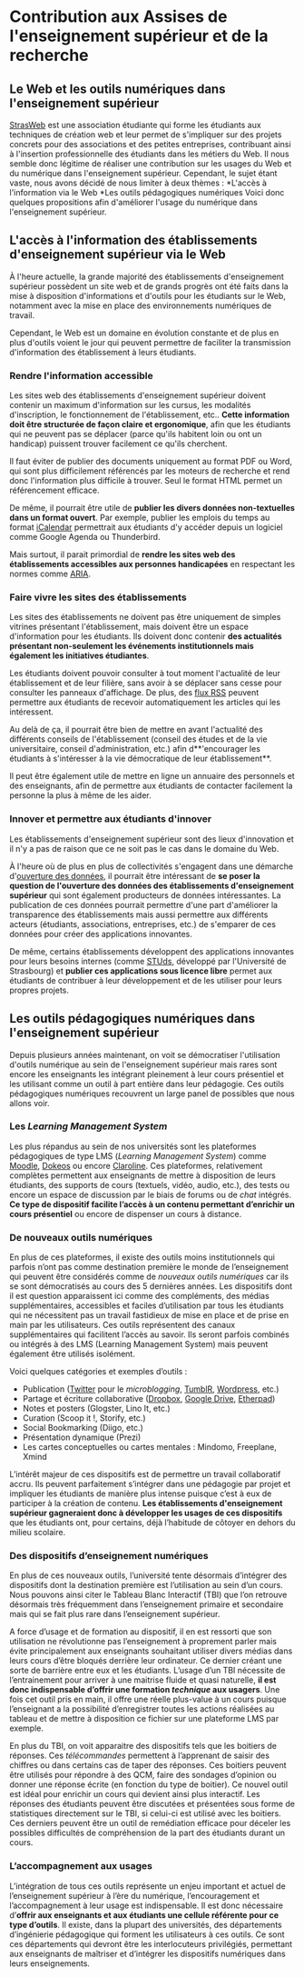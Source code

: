 # Contribution aux Assises de l'enseignement supérieur et de la recherche

## Le Web et les outils numériques dans l'enseignement supérieur

[StrasWeb](https://strasweb.fr/) est une association étudiante qui forme les étudiants aux techniques de création web et leur permet de s'impliquer sur des projets concrets pour des associations et des petites entreprises, contribuant ainsi à l'insertion professionnelle des étudiants dans les métiers du Web.
Il nous semble donc légitime de réaliser une contribution sur les usages du Web et du numérique dans l'enseignement supérieur.
Cependant, le sujet étant vaste, nous avons décidé de nous limiter à deux thèmes :
*L'accès à l'information via le Web
*Les outils pédagogiques numériques
Voici donc quelques propositions afin d'améliorer l'usage du numérique dans l'enseignement supérieur.

## L'accès à l'information des établissements d'enseignement supérieur via le Web

À l'heure actuelle, la grande majorité des établissements d'enseignement supérieur possèdent un site web et de grands progrès ont été faits dans la mise à disposition d'informations et d'outils pour les étudiants sur le Web, notamment avec la mise en place des environnements numériques de travail.

Cependant, le Web est un domaine en évolution constante et de plus en plus d'outils voient le jour qui peuvent permettre de faciliter la transmission d'information des établissement à leurs étudiants.

### Rendre l'information accessible

Les sites web des établissements d'enseignement supérieur doivent contenir un maximum d'information sur les cursus, les modalités d'inscription, le fonctionnement de l'établissement, etc..
**Cette information doit être structurée de façon claire et ergonomique**, afin que les étudiants qui ne peuvent pas se déplacer (parce qu'ils habitent loin ou ont un handicap) puissent trouver facilement ce qu'ils cherchent.

Il faut éviter de publier des documents uniquement au format PDF ou Word, qui sont plus difficilement référencés par les moteurs de recherche et rend donc l'information plus difficile à trouver. Seul le format HTML permet un référencement efficace.

De même, il pourrait être utile de **publier les divers données non-textuelles dans un format ouvert**.
Par exemple, publier les emplois du temps au format [iCalendar](http://www.faqs.org/rfcs/rfc2445.html) permettrait aux étudiants d'y accéder depuis un logiciel comme Google Agenda ou Thunderbird.

Mais surtout, il parait primordial de **rendre les sites web des établissements accessibles aux personnes handicapées** en respectant les normes comme [ARIA](http://www.w3.org/TR/wai-aria/).

### Faire vivre les sites des établissements

Les sites des établissements ne doivent pas être uniquement de simples vitrines présentant l'établissement, mais doivent être un espace d'information pour les étudiants.
Ils doivent donc contenir **des actualités présentant non-seulement les événements institutionnels mais également les initiatives étudiantes**.

Les étudiants doivent pouvoir consulter à tout moment l'actualité de leur établissement et de leur filière, sans avoir à se déplacer sans cesse pour consulter les panneaux d'affichage.
De plus, des [flux RSS](http://www.rssboard.org/rss-specification) peuvent permettre aux étudiants de recevoir automatiquement les articles qui les intéressent.

Au delà de ça, il pourrait être bien de mettre en avant l'actualité des différents conseils de l'établissement (conseil des études et de la vie universitaire, conseil d'administration, etc.) afin d**'encourager les étudiants à s'intéresser à la vie démocratique de leur établissement**.

Il peut être également utile de mettre en ligne un annuaire des personnels et des enseignants, afin de permettre aux étudiants de contacter facilement la personne la plus à même de les aider.

### Innover et permettre aux étudiants d'innover

Les établissements d'enseignement supérieur sont des lieux d'innovation et il n'y a pas de raison que ce ne soit pas le cas dans le domaine du Web.

À l'heure où de plus en plus de collectivités s'engagent dans une démarche d'[ouverture des données](http://doc.openfing.org/RDPU/GuidePratiqueDonneesPubliquesv1beta.pdf), il pourrait être intéressant de **se poser la question de l'ouverture des données des établissements d'enseignement supérieur** qui sont également producteurs de données intéressantes.
La publication de ces données pourrait permettre d'une part d'améliorer la transparence des établissements mais aussi permettre aux différents acteurs (étudiants, associations, entreprises, etc.) de s'emparer de ces données pour créer des applications innovantes.

De même, certains établissements développent des applications innovantes pour leurs besoins internes (comme [STUds](http://studs.unistra.fr/), développé par l'Université de Strasbourg) et **publier ces applications sous licence libre** permet aux étudiants de contribuer à leur développement et de les utiliser pour leurs propres projets.

## Les outils pédagogiques numériques dans l'enseignement supérieur

Depuis plusieurs années maintenant, on voit se démocratiser l'utilisation d'outils numérique au sein de l'enseignement supérieur mais rares sont encore les enseignants les intégrant pleinement à leur cours présentiel et les utilisant comme un outil à part entière dans leur pédagogie. Ces outils pédagogiques numériques recouvrent un large panel de possibles que nous allons voir.

### Les *Learning Management System*

Les plus répandus au sein de nos universités sont les plateformes pédagogiques de type LMS
(*Learning Management System*) comme [Moodle](https://moodle.org/ ), [Dokeos](http://www.dokeos.com/) ou encore [Claroline](http://www.claroline.net/). Ces plateformes,
relativement complètes permettent aux enseignants de mettre à disposition de leurs étudiants,
des supports de cours (textuels, vidéo, audio, etc.), des tests ou encore un espace de discussion par le
biais de forums ou de *chat* intégrés. **Ce type de dispositif facilite l’accès à un contenu permettant d’enrichir un cours présentiel** ou encore de dispenser un cours à distance.

### De nouveaux outils numériques

En plus de ces plateformes, il existe des outils moins institutionnels qui parfois n’ont pas
comme destination première le monde de l’enseignement qui peuvent être considérés comme
de *nouveaux outils numériques* car ils se sont démocratisés au cours des 5 dernières années.
Les dispositifs dont il est question apparaissent ici comme des compléments, des médias
supplémentaires, accessibles et faciles d’utilisation par tous les étudiants qui ne nécessitent pas un
travail fastidieux de mise en place et de prise en main par les utilisateurs. Ces outils représentent des
canaux supplémentaires qui facilitent l’accès au savoir. Ils seront parfois combinés ou intégrés à des
LMS (Learning Management System) mais peuvent également être utilisés isolément.

Voici quelques catégories et exemples d’outils :

* Publication ([Twitter](https://twitter.com/ ) pour le *microblogging*, [TumblR](https://www.tumblr.com/), [Wordpress](http://wordpress.org/), etc.)
* Partage et écriture collaborative ([Dropbox](https://www.dropbox.com/), [Google Drive](https://drive.google.com/#my-drive), [Etherpad](http://etherpad.com/))
* Notes et posters (Glogster, Lino It, etc.)
* Curation (Scoop it !, Storify, etc.)
* Social Bookmarking (Diigo, etc.)
* Présentation dynamique (Prezi)
* Les cartes conceptuelles ou cartes mentales : Mindomo, Freeplane, Xmind

L’intérêt majeur de ces dispositifs est de permettre un travail collaboratif accru. Ils peuvent
parfaitement s’intégrer dans une pédagogie par projet et impliquer les étudiants de manière plus
intense puisque c’est à eux de participer à la création de contenu. **Les établissements d'enseignement supérieur gagneraient donc à développer les usages de ces dispositifs** que les étudiants ont, pour certains, déjà l’habitude de
côtoyer en dehors du milieu scolaire.

### Des dispositifs d’enseignement numériques

En plus de ces nouveaux outils, l’université tente désormais d’intégrer des dispositifs dont la
destination première est l’utilisation au sein d’un cours. Nous pouvons ainsi citer le Tableau Blanc
Interactif (TBI) que l’on retrouve désormais très fréquemment dans l’enseignement primaire et
secondaire mais qui se fait plus rare dans l’enseignement supérieur.

A force d’usage et de formation au dispositif, il en est ressorti que son utilisation ne révolutionne pas
l’enseignement à proprement parler mais évite principalement aux enseignants souhaitant utiliser
divers médias dans leurs cours d’être bloqués derrière leur ordinateur. Ce dernier créant une sorte
de barrière entre eux et les étudiants. L’usage d’un TBI nécessite de l’entrainement pour arriver à
une maitrise fluide et quasi naturelle, **il est donc indispensable d’offrir une formation *technique* aux usagers**. Une fois cet outil pris en main, il offre une réelle plus-value à un cours puisque
l’enseignant a la possibilité d’enregistrer toutes les actions réalisées au tableau et de mettre à
disposition ce fichier sur une plateforme LMS par exemple.

En plus du TBI, on voit apparaitre des dispositifs tels que les boitiers de réponses.
Ces *télécommandes* permettent à l’apprenant de saisir des chiffres ou dans certains cas de
taper des réponses. Ces boitiers peuvent être utilisés pour répondre à des QCM, faire des sondages
d’opinion ou donner une réponse écrite (en fonction du type de boitier). Ce nouvel outil est idéal
pour enrichir un cours qui devient ainsi plus interactif. Les réponses des étudiants peuvent être
discutées et présentées sous forme de statistiques directement sur le TBI, si celui-ci est utilisé avec
les boitiers. Ces derniers peuvent être un outil de remédiation efficace pour déceler les possibles
difficultés de compréhension de la part des étudiants durant un cours.

### L’accompagnement aux usages

L’intégration de tous ces outils représente un enjeu important et actuel de l’enseignement supérieur à l’ère du
numérique, l’encouragement et l’accompagnement à leur usage est indispensable. Il est donc
nécessaire d’**offrir aux enseignants et aux étudiants une cellule référente pour ce type d’outils**. Il
existe, dans la plupart des universités, des départements d’ingénierie pédagogique qui forment les
utilisateurs à ces outils. Ce sont ces départements qui devront être les interlocuteurs privilégiés,
permettant aux enseignants de maîtriser et d’intégrer les dispositifs numériques dans leurs
enseignements.
